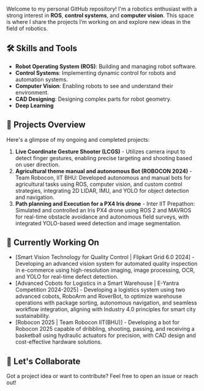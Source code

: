 

Welcome to my personal GitHub repository! I'm a robotics enthusiast with a strong interest in **ROS**, **control systems**, and **computer vision**. This space is where I share the projects I’m working on and explore new ideas in the field of robotics.

## 🛠️ **Skills and Tools**
- **Robot Operating System (ROS)**: Building and managing robot software.
- **Control Systems**: Implementing dynamic control for robots and automation systems.
- **Computer Vision**: Enabling robots to see and understand their environment.
- **CAD Designing**: Designing complex parts for robot geometry.
- **Deep Learning**

## 📁 **Projects Overview**
Here's a glimpse of my ongoing and completed projects:
1. **Live Coordinate Gesture Shooter (LCGS)** - Utilizes camera input to detect finger gestures, enabling precise targeting and shooting based on user direction.
2. **Agricultural theme manual and autonomous Bot (ROBOCON 2024)** - Team Robocon, IIT BHU: Developed autonomous and manual bots for agricultural tasks using ROS, computer vision, and custom control strategies, integrating 2D LIDAR, IMU, and YOLO for object detection and navigation.
3. **Path planning and Execution for a PX4 Iris drone** - Inter IIT Prepathon: Simulated and controlled an Iris PX4 drone using ROS 2 and MAVROS for real-time obstacle avoidance and autonomous field surveys, with integrated YOLO-based weed detection and image segmentation.


## 🔧 **Currently Working On**
- [Smart Vision Technology for Quality Control | Flipkart Grid 6.0 2024] - Developing an advanced vision system for automated quality inspection in e-commerce using high-resolution imaging, image processing, OCR, and YOLO for real-time defect detection.
- [Advanced Cobots for Logistics in a Smart Warehouse | E-Yantra Competition 2024-2025] - Developing a logistics system using two advanced cobots, RoboArm and RoverBot, to optimize warehouse operations with package sorting, autonomous navigation, and seamless workflow integration, aligning with Industry 4.0 principles for smart city sustainability.
- [Robocon 2025 | Team Robocon IIT(BHU)] - Developing a bot for Robocon 2025 capable of dribbling, shooting, passing, and receiving a basketball using hydraulic actuators for precision, with CAD design and cost-effective hardware solutions.




## 🚀 **Let's Collaborate**
Got a project idea or want to contribute? Feel free to open an issue or reach out!
